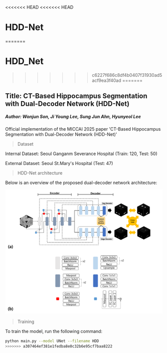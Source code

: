 <<<<<<< HEAD
<<<<<<< HEAD
# HDD-Net
=======
# HDD_Net
>>>>>>> c6227f686c8df4b0407f31930ad5acf9ea3f40ad
=======
## Title: CT-Based Hippocampus Segmentation with Dual-Decoder Network (HDD-Net)
##### Author: Wonjun Son, Ji Young Lee, Sung Jun Ahn, Hyunyeol Lee

Official implementation of the MICCAI 2025 paper 'CT-Based Hippocampus Segmentation with Dual-Decoder Network (HDD-Net)'

> Dataset

Internal Dataset: Seoul Ganganm Severance Hospital (Train: 120, Test: 50)

External Dataset: Seoul St.Mary's Hospital (Test: 47)

> HDD-Net architecture

Below is an overview of the proposed dual-decoder network architecture:

![HDD-Net architecture](Architecture.png)

> Training

To train the model, run the following command:

```bash
python main.py --model UNet --filename HDD
>>>>>>> a307464ef381e1fedba8e0c32b6e95cf7baa8222
